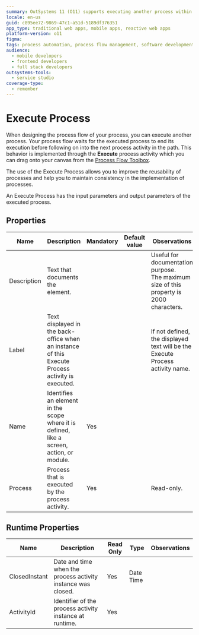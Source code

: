```yaml
---
summary: OutSystems 11 (O11) supports executing another process within a process flow, enhancing reusability and consistency in process implementation.
locale: en-us
guid: c895ee72-9869-47c1-a51d-5189df376351
app_type: traditional web apps, mobile apps, reactive web apps
platform-version: o11
figma:
tags: process automation, process flow management, software development best practices, application design
audience:
  - mobile developers
  - frontend developers
  - full stack developers
outsystems-tools:
  - service studio
coverage-type:
  - remember
---
```


# Execute Process

When designing the process flow of your process, you can execute another process. Your process flow waits for the executed process to end its execution before following on into the next process activity in the path. This behavior is implemented through the **Execute** process activity which you can drag onto your canvas from the [Process Flow Toolbox](<../../../building-apps/processes/process-flow/process-flow-toolbox.md>).

The use of the Execute Process allows you to improve the reusability of processes and help you to maintain consistency in the implementation of processes.

An Execute Process has the input parameters and output parameters of the executed process.

## Properties

<table markdown="1">
<thead>
<tr>
<th>Name</th>
<th>Description</th>
<th>Mandatory</th>
<th>Default value</th>
<th>Observations</th>
</tr>
</thead>
<tbody>
<tr>
<td title="Description">Description</td>
<td>Text that documents the element.</td>
<td></td>
<td></td>
<td>Useful for documentation purpose.<br/>The maximum size of this property is 2000 characters.</td>
</tr>
<tr>
<td title="Label">Label</td>
<td>Text displayed in the back-office when an instance of this Execute Process activity is executed.</td>
<td></td>
<td></td>
<td>If not defined, the displayed text will be the Execute Process activity name.</td>
</tr>
<tr>
<td title="Name">Name</td>
<td>Identifies an element in the scope where it is defined, like a screen, action, or module.</td>
<td>Yes</td>
<td></td>
<td></td>
</tr>
<tr>
<td title="Process">Process</td>
<td>Process that is executed by the process activity.</td>
<td>Yes</td>
<td></td>
<td>Read-only.</td>
</tr>
</tbody>
</table>

## Runtime Properties

<table markdown="1">
<thead>
<tr>
<th>Name</th>
<th>Description</th>
<th>Read Only</th>
<th>Type</th>
<th>Observations</th>
</tr>
</thead>
<tbody>
<tr>
<td>ClosedInstant</td>
<td>Date and time when the process activity instance was closed.</td>
<td>Yes</td>
<td>Date Time</td>
<td></td>
</tr>
<tr>
<td>ActivityId</td>
<td>Identifier of the process activity instance at runtime.</td>
<td>Yes</td>
<td></td>
<td></td>
</tr>
</tbody>
</table>

